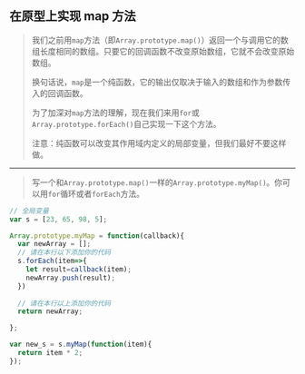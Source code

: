 ## 在原型上实现 map 方法

> 我们之前用`map`方法（即`Array.prototype.map()`）返回一个与调用它的数组长度相同的数组。只要它的回调函数不改变原始数组，它就不会改变原始数组。
>
> 换句话说，`map`是一个纯函数，它的输出仅取决于输入的数组和作为参数传入的回调函数。
>
> 为了加深对`map`方法的理解，现在我们来用`for`或`Array.prototype.forEach()`自己实现一下这个方法。
>
> 注意：纯函数可以改变其作用域内定义的局部变量，但我们最好不要这样做。

---

> 写一个和`Array.prototype.map()`一样的`Array.prototype.myMap()`。你可以用`for`循环或者`forEach`方法。

```js
// 全局变量
var s = [23, 65, 98, 5];

Array.prototype.myMap = function(callback){
  var newArray = [];
  // 请在本行以下添加你的代码
  s.forEach(item=>{
    let result=callback(item);
    newArray.push(result);
  })
  
  // 请在本行以上添加你的代码
  return newArray;

};

var new_s = s.myMap(function(item){
  return item * 2;
});
```

